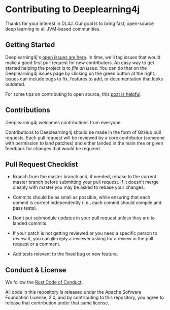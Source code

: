 # Contributing to Deeplearning4j

Thanks for your interest in DL4J. Our goal is to bring fast, open-source deep learning to all JVM-based communities.

## Getting Started

Deeplearning4j's [open issues are here](https://github.com/deeplearning4j/deeplearning4j/issues). In time, we'll tag issues that would make a good first pull request for new contributors. An easy way to get started helping the project is to *file an issue*. You can do that on the Deeplearning4j issues page by clicking on the green button at the right. Issues can include bugs to fix, features to add, or documentation that looks outdated. 

For some tips on contributing to open source, this [post is helpful](http://blog.smartbear.com/programming/14-ways-to-contribute-to-open-source-without-being-a-programming-genius-or-a-rock-star/).

## Contributions

Deeplearning4j welcomes contributions from everyone.

Contributions to Deeplearning4j should be made in the form of GitHub pull requests. Each pull request will
be reviewed by a core contributor (someone with permission to land patches) and either landed in the
main tree or given feedback for changes that would be required.

## Pull Request Checklist

- Branch from the master branch and, if needed, rebase to the current master
  branch before submitting your pull request. If it doesn't merge cleanly with
  master you may be asked to rebase your changes.

- Commits should be as small as possible, while ensuring that each commit is
  correct independently (i.e., each commit should compile and pass tests). 

- Don't put submodule updates in your pull request unless they are to landed
  commits.

- If your patch is not getting reviewed or you need a specific person to review
  it, you can @-reply a reviewer asking for a review in the pull request or a
  comment.

- Add tests relevant to the fixed bug or new feature.  

## Conduct & License

We follow the [Rust Code of Conduct](http://www.rust-lang.org/conduct.html).

All code in this repository is released under the Apache Software Foundation License, 2.0, and by contributing to this repository, you agree to release that contribution under that same license. 
   